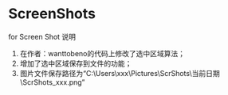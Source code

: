 # ScreenShots
for Screen Shot
说明
1. 在作者：wanttobeno的代码上修改了选中区域算法；
2. 增加了选中区域保存到文件的功能；
3. 图片文件保存路径为“C:\Users\xxx\Pictures\ScrShots\当前日期\ScrShots_xxx.png”

